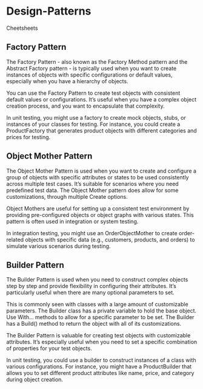 # Design-Patterns
Cheetsheets 

## Factory Pattern
The Factory Pattern - also known as the Factory Method pattern and the Abstract Factory pattern - is typically used when you want to create instances of objects with specific configurations or default values, especially when you have a hierarchy of objects.

You can use the Factory Pattern to create test objects with consistent default values or configurations. It’s useful when you have a complex object creation process, and you want to encapsulate that complexity.

In unit testing, you might use a factory to create mock objects, stubs, or instances of your classes for testing. For instance, you could create a ProductFactory that generates product objects with different categories and prices for testing.

## Object Mother Pattern
The Object Mother Pattern is used when you want to create and configure a group of objects with specific attributes or states to be used consistently across multiple test cases. It’s suitable for scenarios where you need predefined test data. The Object Mother pattern does allow for some customizations, through multiple Create options.

Object Mothers are useful for setting up a consistent test environment by providing pre-configured objects or object graphs with various states. This pattern is often used in integration or system testing.

In integration testing, you might use an OrderObjectMother to create order-related objects with specific data (e.g., customers, products, and orders) to simulate various scenarios during testing.

## Builder Pattern
The Builder Pattern is used when you need to construct complex objects step by step and provide flexibility in configuring their attributes. It’s particularly useful when there are many optional parameters to set.

This is commonly seen with classes with a large amount of customizable parameters. The Builder class has a private variable to hold the base object. Use With... methods to allow for a specific parameter to be set. The Builder has a Build() method to return the object with all of its customizations.

The Builder Pattern is valuable for creating test objects with customizable attributes. It’s especially useful when you need to set a specific combination of properties for your test objects.

In unit testing, you could use a builder to construct instances of a class with various configurations. For instance, you might have a ProductBuilder that allows you to set different product attributes like name, price, and category during object creation.
